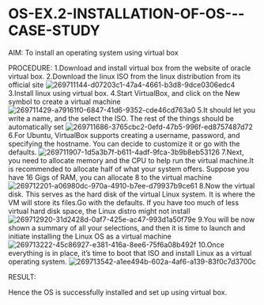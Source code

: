 # OS-EX.2-INSTALLATION-OF-OS---CASE-STUDY

AIM:
To install an operating system using virtual box

PROCEDURE:
1.Download and install virtual box from the website of oracle virtual box.
2.Download the linux ISO from the linux distribution from its official site
![269711144-d07203c1-47a4-4661-b3d8-9dce0306edc4](https://github.com/kavyasenthamarai/OS-EX.2-INSTALLATION-OF-OS---CASE-STUDY/assets/118668727/50a56a00-1674-454d-a64b-e6ce5002cefa)
3.Install linux using virtual box.
4.Start VirtualBox, and click on the New symbol to create a virtual machine
![269711429-a79161f0-6847-41d6-9352-cde46cd763a0](https://github.com/kavyasenthamarai/OS-EX.2-INSTALLATION-OF-OS---CASE-STUDY/assets/118668727/43d4efbb-f0a4-40b5-be51-738aac1764fe)
5.It should let you write a name, and the select the ISO. The rest of the things should be automatically set
![269711686-3765cbc2-0efd-47b5-996f-ed8757487d72](https://github.com/kavyasenthamarai/OS-EX.2-INSTALLATION-OF-OS---CASE-STUDY/assets/118668727/cfdfe945-1a16-4028-9763-4987fa17248d)
6.For Ubuntu, VirtualBox supports creating a username, password, and specifying the hostname. You can decide to customize it or go with the defaults. 
![269711907-1d5a3b7f-b611-4adf-9fca-3b9b8eb53126](https://github.com/kavyasenthamarai/OS-EX.2-INSTALLATION-OF-OS---CASE-STUDY/assets/118668727/de2cb41d-d64c-436f-8980-e004fa849ecb)
7.Next, you need to allocate memory and the CPU to help run the virtual machine.It is recommended to allocate half of what your system offers. Suppose you have 16 Gigs of RAM, you can allocate 8 to the virtual machine
![269712201-a06980dc-970a-4910-b7ee-d79937b9ce61](https://github.com/kavyasenthamarai/OS-EX.2-INSTALLATION-OF-OS---CASE-STUDY/assets/118668727/e4db212a-9d18-4133-bf5c-c836a76cdced)
8.Now the virtual disk. This serves as the hard disk of the virtual Linux system. It is where the VM will store its files.Go with the defaults. If you have too much of less virtual hard disk space, the Linux distro might not install 
![269712920-31d2428d-0af7-425e-ac47-993d1a50f79e](https://github.com/kavyasenthamarai/OS-EX.2-INSTALLATION-OF-OS---CASE-STUDY/assets/118668727/e32041ce-ac1d-4435-a8cf-86b2738b7ad1)
9.You will be now shown a summary of all your selections, and then it is time to launch and initiate installing the Linux OS as a virtual machine
![269713222-45c86927-e381-416a-8ee6-75f6a08b492f](https://github.com/kavyasenthamarai/OS-EX.2-INSTALLATION-OF-OS---CASE-STUDY/assets/118668727/c887e6ba-25b9-4a45-9120-3cc20d5e99dc)
10.Once everything is in place, it’s time to boot that ISO and install Linux as a virtual operating system.
![269713542-a1ee494b-602a-4af6-a139-83f0c7d3700c](https://github.com/kavyasenthamarai/OS-EX.2-INSTALLATION-OF-OS---CASE-STUDY/assets/118668727/acbea9fb-5682-4d49-9f41-90d78783fb89)

RESULT:

Hence the OS is successfully installed and set up using virtual box.
